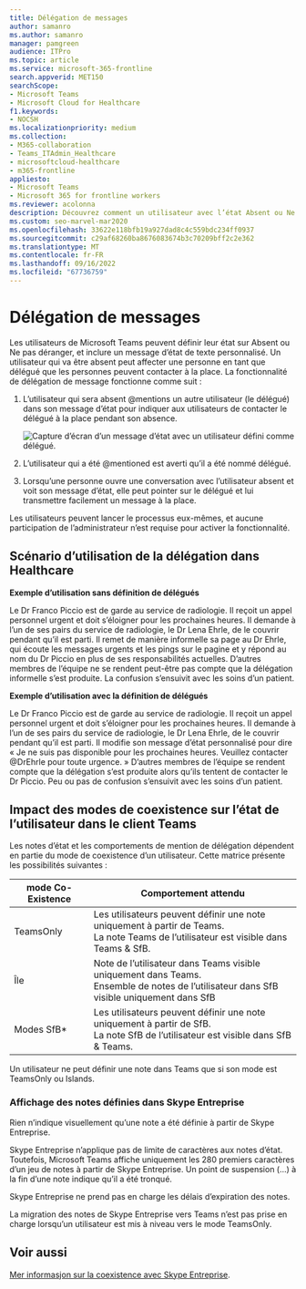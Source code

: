 ```yaml
---
title: Délégation de messages
author: samanro
ms.author: samanro
manager: pamgreen
audience: ITPro
ms.topic: article
ms.service: microsoft-365-frontline
search.appverid: MET150
searchScope:
- Microsoft Teams
- Microsoft Cloud for Healthcare
f1.keywords:
- NOCSH
ms.localizationpriority: medium
ms.collection:
- M365-collaboration
- Teams_ITAdmin_Healthcare
- microsoftcloud-healthcare
- m365-frontline
appliesto:
- Microsoft Teams
- Microsoft 365 for frontline workers
ms.reviewer: acolonna
description: Découvrez comment un utilisateur avec l’état Absent ou Ne pas déranger peut définir explicitement un autre utilisateur en tant que délégué dans son message d’état.
ms.custom: seo-marvel-mar2020
ms.openlocfilehash: 33622e118bfb19a927dad8c4c559bdc234ff0937
ms.sourcegitcommit: c29af68260ba8676083674b3c70209bff2c2e362
ms.translationtype: MT
ms.contentlocale: fr-FR
ms.lasthandoff: 09/16/2022
ms.locfileid: "67736759"
---
```

# <a name="message-delegation"></a>Délégation de messages

Les utilisateurs de Microsoft Teams peuvent définir leur état sur Absent ou Ne pas déranger, et inclure un message d’état de texte personnalisé. Un utilisateur qui va être absent peut affecter une personne en tant que délégué que les personnes peuvent contacter à la place. La fonctionnalité de délégation de message fonctionne comme suit :

1. L’utilisateur qui sera absent @mentions un autre utilisateur (le délégué) dans son message d’état pour indiquer aux utilisateurs de contacter le délégué à la place pendant son absence.

    ![Capture d’écran d’un message d’état avec un utilisateur défini comme délégué.](media/message-delegation.png)

1. L’utilisateur qui a été @mentioned est averti qu’il a été nommé délégué.
1. Lorsqu’une personne ouvre une conversation avec l’utilisateur absent et voit son message d’état, elle peut pointer sur le délégué et lui transmettre facilement un message à la place.

Les utilisateurs peuvent lancer le processus eux-mêmes, et aucune participation de l’administrateur n’est requise pour activer la fonctionnalité.

## <a name="delegation-use-scenario-in-healthcare"></a>Scénario d’utilisation de la délégation dans Healthcare

**Exemple d’utilisation sans définition de délégués**

Le Dr Franco Piccio est de garde au service de radiologie. Il reçoit un appel personnel urgent et doit s’éloigner pour les prochaines heures. Il demande à l’un de ses pairs du service de radiologie, le Dr Lena Ehrle, de le couvrir pendant qu’il est parti. Il remet de manière informelle sa page au Dr Ehrle, qui écoute les messages urgents et les pings sur le pagine et y répond au nom du Dr Piccio en plus de ses responsabilités actuelles. D’autres membres de l’équipe ne se rendent peut-être pas compte que la délégation informelle s’est produite. La confusion s’ensuivit avec les soins d’un patient.

**Exemple d’utilisation avec la définition de délégués**

Le Dr Franco Piccio est de garde au service de radiologie. Il reçoit un appel personnel urgent et doit s’éloigner pour les prochaines heures. Il demande à l’un de ses pairs du service de radiologie, le Dr Lena Ehrle, de le couvrir pendant qu’il est parti. Il modifie son message d’état personnalisé pour dire « Je ne suis pas disponible pour les prochaines heures. Veuillez contacter @DrEhrle pour toute urgence. »  D’autres membres de l’équipe se rendent compte que la délégation s’est produite alors qu’ils tentent de contacter le Dr Piccio. Peu ou pas de confusion s’ensuivit avec les soins d’un patient.

## <a name="impact-of-co-existence-modes-on-user-status-in-the-teams-client"></a>Impact des modes de coexistence sur l’état de l’utilisateur dans le client Teams

Les notes d’état et les comportements de mention de délégation dépendent en partie du mode de coexistence d’un utilisateur. Cette matrice présente les possibilités suivantes :

|mode Co-Existence | Comportement attendu|
|---|---|
|TeamsOnly |Les utilisateurs peuvent définir une note uniquement à partir de Teams. <br> La note Teams de l’utilisateur est visible dans Teams & SfB. |
|Île | Note de l’utilisateur dans Teams visible uniquement dans Teams. <br> Ensemble de notes de l’utilisateur dans SfB visible uniquement dans SfB |
|Modes SfB* | Les utilisateurs peuvent définir une note uniquement à partir de SfB. <br> La note SfB de l’utilisateur est visible dans SfB & Teams.  |

Un utilisateur ne peut définir une note dans Teams que si son mode est TeamsOnly ou Islands.  

### <a name="displaying-notes-set-in-skype-for-business"></a>Affichage des notes définies dans Skype Entreprise
  
Rien n’indique visuellement qu’une note a été définie à partir de Skype Entreprise.

Skype Entreprise n’applique pas de limite de caractères aux notes d’état. Toutefois, Microsoft Teams affiche uniquement les 280 premiers caractères d’un jeu de notes à partir de Skype Entreprise. Un point de suspension (...) à la fin d’une note indique qu’il a été tronqué.
  
Skype Entreprise ne prend pas en charge les délais d’expiration des notes.

La migration des notes de Skype Entreprise vers Teams n’est pas prise en charge lorsqu’un utilisateur est mis à niveau vers le mode TeamsOnly.

## <a name="related-topics"></a>Voir aussi

[Mer informasjon sur la coexistence avec Skype Entreprise](/microsoftteams/coexistence-chat-calls-presence).
